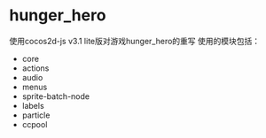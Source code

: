 hunger_hero
===========

使用cocos2d-js v3.1 lite版对游戏hunger_hero的重写
使用的模块包括：
* core
* actions
* audio
* menus
* sprite-batch-node
* labels
* particle
* ccpool
